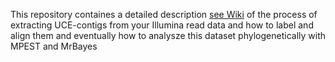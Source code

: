 This repository containes a detailed description [see Wiki](https://github.com/tobiashofmann88/UCE-data-management/wiki) of the process of extracting UCE-contigs from your Illumina read data and how to label and align them and eventually how to analysze this dataset phylogenetically with MPEST and MrBayes
